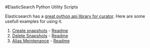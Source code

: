 #ElasticSearch Python Utility Scripts

Elasticsearch has a [great python api library for curator](https://pypi.python.org/pypi/elasticsearch-curator). Here are some usefull examples for using it.

1. [Create snapshots](https://github.com/o-r-r/elasticsearch-utilty-scripts/blob/master/python/elasticsearch-snapshot.py) - [Readme](https://github.com/o-r-r/elasticsearch-utilty-scripts/blob/master/python/Create%20Snapshot%20README.md)
2. [Delete Snapshots](https://github.com/o-r-r/elasticsearch-utilty-scripts/blob/master/python/elasticsearch-delete-snapshot.py) - [Readme](https://github.com/o-r-r/elasticsearch-utilty-scripts/blob/master/python/Delete%20Snapshots%20README.md)
3. [Alias Meintenance](https://github.com/o-r-r/elasticsearch-utilty-scripts/blob/master/python/elasticsearch-aliases.py) - [Readme](https://github.com/o-r-r/elasticsearch-utilty-scripts/blob/master/python/Aliases%20Maintenance%20README.md)


